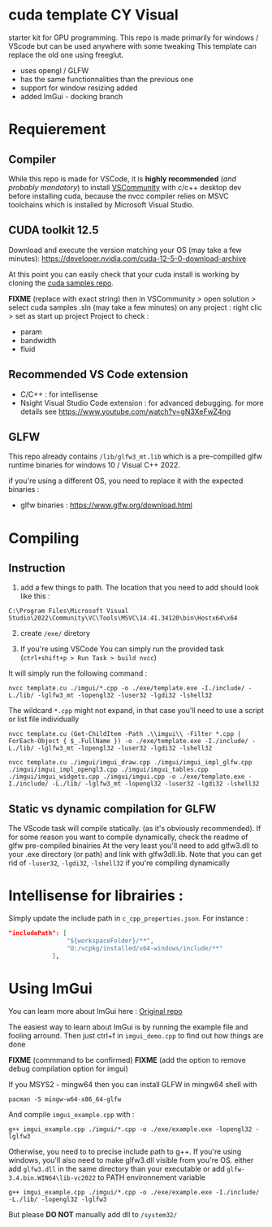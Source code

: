 # cuda template CY Visual
 
starter kit for GPU programming. This repo is made primarily for windows / VScode but can be used anywhere with some tweaking
This template can replace the old one using freeglut.
- uses opengl / GLFW
- has the same functionnalities than the previous one
- support for window resizing added
- added ImGui - docking branch 

# Requierement

## Compiler

While this repo is made for VSCode, it is **highly recommended** (*and probably mandatory*) to install [VSCommunity](https://visualstudio.microsoft.com/fr/vs/community/)  with c/c++ desktop dev before installing cuda, because the nvcc compiler relies on MSVC toolchains which is installed by Microsoft Visual Studio.

## CUDA toolkit 12.5

Download and execute the version matching your OS (may take a few minutes):
https://developer.nvidia.com/cuda-12-5-0-download-archive

At this point you can easily check that your cuda install is working by cloning the [cuda samples repo](https://github.com/NVIDIA/cuda-samples). 

**FIXME** (replace with exact string)
then in VSCommunity > open solution > select cuda samples .sln (may take a few minutes)
on any project : right clic > set as start up project
Project to check :
- param
- bandwidth
- fluid


## Recommended VS Code extension

- C/C++ : for intellisense
- Nsight Visual Studio Code extension : for advanced debugging. for more details see https://www.youtube.com/watch?v=gN3XeFwZ4ng


## GLFW 

This repo already contains `/lib/glfw3_mt.lib` which is a pre-compilled glfw runtime binaries for windows 10  / Visual C++ 2022.

if you're using a different OS, you need to replace it with the expected binaries :
- glfw binaries : https://www.glfw.org/download.html


# Compiling

## Instruction

1. add a few things to path. The location that you need to add should look like this :
```
C:\Program Files\Microsoft Visual Studio\2022\Community\VC\Tools\MSVC\14.41.34120\bin\Hostx64\x64
```

2. create `/exe/` diretory 

3. If you're using VSCode You can simply run the provided task (`ctrl+shift+p > Run Task > build nvcc`)

It will simply run the following command :
```shell
nvcc template.cu ./imgui/*.cpp -o ./exe/template.exe -I./include/ -L./lib/ -lglfw3_mt -lopengl32 -luser32 -lgdi32 -lshell32
```
The wildcard `*.cpp` might not expand, in that case you'll need to use a script or list file individually
```shell
nvcc template.cu (Get-ChildItem -Path .\\imgui\\ -Filter *.cpp | ForEach-Object { $_.FullName }) -o ./exe/template.exe -I./include/ -L./lib/ -lglfw3_mt -lopengl32 -luser32 -lgdi32 -lshell32
```
```shell
nvcc template.cu ./imgui/imgui_draw.cpp ./imgui/imgui_impl_glfw.cpp ./imgui/imgui_impl_opengl3.cpp ./imgui/imgui_tables.cpp ./imgui/imgui_widgets.cpp ./imgui/imgui.cpp -o ./exe/template.exe -I./include/ -L./lib/ -lglfw3_mt -lopengl32 -luser32 -lgdi32 -lshell32
```

## Static vs dynamic compilation for GLFW

The VScode task will compile statically. (as it's obviously recommended).
If for some reason you want to compile dynamically, check the readme of glfw pre-compiled binairies
At the very least you'll need to add glfw3.dll to your .exe directory (or path) and link with glfw3dll.lib. Note that you can get rid of `-luser32`, `-lgdi32`, `-lshell32` if you're compiling dynamically

# Intellisense for librairies :

Simply update the include path in `c_cpp_properties.json`. For instance :

```json
"includePath": [
                "${workspaceFolder}/**",
                "O:/vcpkg/installed/x64-windows/include/**"
            ],
```



# Using ImGui

You can learn more about ImGui here : [Original repo](https://github.com/ocornut/imgui)

The easiest way to learn about ImGui is by running the example file and fooling arround. Then just ctrl+f in `imgui_demo.cpp` to find out how things are done

**FIXME** (commmand to be confirmed)
**FIXME** (add the option to remove debug compilation option for imgui)

If you MSYS2 - mingw64 then you can install GLFW in mingw64 shell with 
```shell
pacman -S mingw-w64-x86_64-glfw
```

And compile `imgui_example.cpp` with :
```shell
g++ imgui_example.cpp ./imgui/*.cpp -o ./exe/example.exe -lopengl32 -lglfw3
```

Otherwise, you need to to precise include path to g++.
If you're using windows, you'll also need to make glfw3.dll visible from you're OS. either add `glfw3.dll` in the same directory than your executable or add `glfw-3.4.bin.WIN64\lib-vc2022` to PATH environnement variable
```shell
g++ imgui_example.cpp ./imgui/*.cpp -o ./exe/example.exe -I./include/ -L./lib/ -lopengl32 -lglfw3
```

But please **DO NOT** manually add dll to `/system32/`
